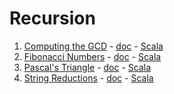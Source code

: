 # Recursion

1. [Computing the GCD](https://www.hackerrank.com/challenges/functional-programming-warmups-in-recursion---gcd) - [doc](computing-the-GCD/computing-the-GCD.md) - [Scala](computing-the-GCD/scala/src/com/pktippa/ComputingTheGCD.scala)
2. [Fibonacci Numbers](https://www.hackerrank.com/challenges/functional-programming-warmups-in-recursion---fibonacci-numbers) - [doc](fibonacci-numbers/fibonacci-numbers.md) - [Scala](fibonacci-numbers/scala/src/com/pktippa/FibonacciNumbers.scala)
3. [Pascal's Triangle](https://www.hackerrank.com/challenges/pascals-triangle) - [doc](pascals-triangle/pascals-triangle.md) - [Scala](pascals-triangle/scala/src/com/pktippa/PascalsTriangle.scala)
12. [String Reductions](https://www.hackerrank.com/challenges/string-reductions) - [doc](string-reductions/string-reductions.md) - [Scala](string-reductions/scala/src/com/pktippa/StringReductions.scala)